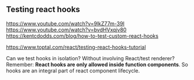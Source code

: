 
## Testing react hooks

https://www.youtube.com/watch?v=9lkZ77m-39I
https://www.youtube.com/watch?v=bvdHVxqjv80
https://kentcdodds.com/blog/how-to-test-custom-react-hooks

https://www.toptal.com/react/testing-react-hooks-tutorial

Can we test hooks in isolation? Without involving React/test renderer?
Remember: **React hooks are only allowed inside function components**. So hooks are an integral part
of react component lifecycle.
